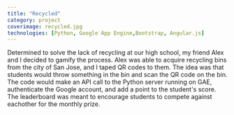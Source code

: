 ```yaml
---
title: "Recycled"
category: project
coverimage: recycled.jpg
technologies: [Python, Google App Engine,Bootstrap, Angular.js]
---
```


Determined to solve the lack of recycling at our high school, my friend Alex and I decided to gamify the process. Alex was able to acquire recycling bins from the city of San Jose, and I taped QR codes to them. The idea was that students would throw something in the bin and scan the QR code on the bin. The code would make an API call to the Python server running on GAE, authenticate the Google account, and add a point to the student's score. The leaderboard was meant to encourage students to compete against eachother for the monthly prize.